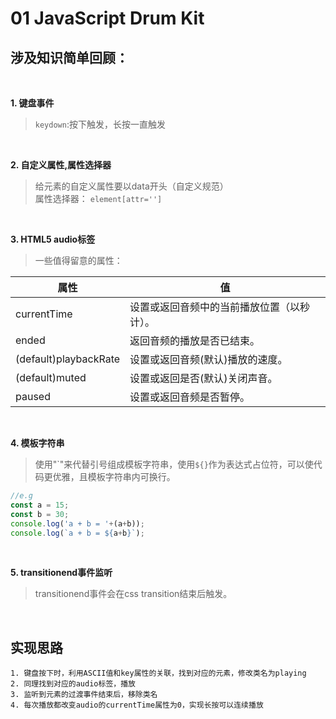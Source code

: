 # 01 JavaScript Drum Kit

## 涉及知识简单回顾：
<br/>

**1. 键盘事件**
> `keydown`:按下触发，长按一直触发
<br/>

**2. 自定义属性,属性选择器**
> 给元素的自定义属性要以data开头（自定义规范）<br/>
> 属性选择器： `element[attr='']` 
<br/>

**3. HTML5 audio标签**
> 一些值得留意的属性：

|  属性   | 值  |
|  ----  | ----  |
| currentTime  | 设置或返回音频中的当前播放位置（以秒计）。 |
| ended	  | 返回音频的播放是否已结束。 |
| (default)playbackRate	 |  设置或返回音频(默认)播放的速度。 |
| (default)muted  |	设置或返回是否(默认)关闭声音。 |
| paused	|  设置或返回音频是否暂停。 |

<br/>

**4. 模板字符串**
> 使用"\`"来代替引号组成模板字符串，使用`${}`作为表达式占位符，可以使代码更优雅，且模板字符串内可换行。 <br/>
````javascript
//e.g
const a = 15;
const b = 30;
console.log('a + b = '+(a+b));
console.log(`a + b = ${a+b}`);
````
<br/>

**5. transitionend事件监听**
> transitionend事件会在css transition结束后触发。
<br/>

## 实现思路
    1. 键盘按下时，利用ASCII值和key属性的关联，找到对应的元素，修改类名为playing
    2. 同理找到对应的audio标签，播放
    3. 监听到元素的过渡事件结束后，移除类名
    4. 每次播放都改变audio的currentTime属性为0，实现长按可以连续播放
